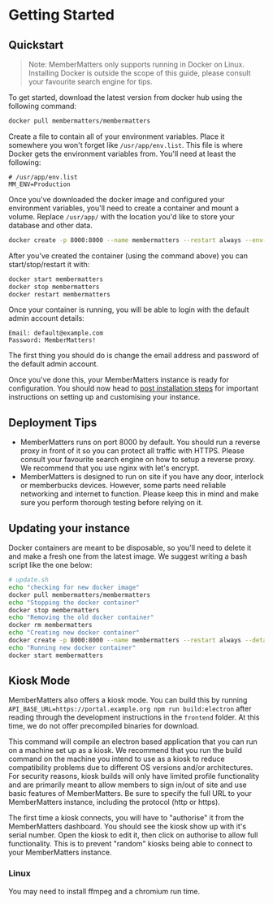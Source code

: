 # Getting Started

## Quickstart

> Note: MemberMatters only supports running in Docker on Linux. Installing Docker is outside the scope of this guide,
> please consult your favourite search engine for tips.

To get started, download the latest version from docker hub using the following command:

```bash
docker pull membermatters/membermatters
```

Create a file to contain all of your environment variables.
Place it somewhere you won't forget like `/usr/app/env.list`. This file is where Docker gets the environment
variables from. You'll need at least the following:

```
# /usr/app/env.list
MM_ENV=Production
```

Once you've downloaded the docker image and configured your environment variables, you'll need to create a container
and mount a volume. Replace `/usr/app/` with the location you'd like to store your database and other data.

```bash
docker create -p 8000:8000 --name membermatters --restart always --env-file /usr/app/env.list -v /usr/app/:/usr/src/data membermatters/membermatters
```

After you've created the container (using the command above) you can start/stop/restart it with:

```bash
docker start membermatters
docker stop membermatters
docker restart membermatters
```

Once your container is running, you will be able to login with the default admin account details:

```
Email: default@example.com
Password: MemberMatters!
```

The first thing you should do is change the email address and password of the default admin account.

Once you've done this, your MemberMatters instance is ready for configuration. You should now head to [post installation steps](/docs/POST_INSTALL_STEPS) for important instructions on setting up and customising your instance.

## Deployment Tips

- MemberMatters runs on port 8000 by default. You should run a reverse proxy in front of it
  so you can protect all traffic with HTTPS. Please consult your favourite search engine on how to setup a reverse proxy.
  We recommend that you use nginx with let's encrypt.
- MemberMatters is designed to run on site if you have any door, interlock or memberbucks devices. However, some parts
  need reliable networking and internet to function. Please keep this in mind and make sure you perform thorough
  testing before relying on it.

## Updating your instance

Docker containers are meant to be disposable, so you'll need to delete it and make a fresh one from the latest image.
We suggest writing a bash script like the one below:

```bash
# update.sh
echo "checking for new docker image"
docker pull membermatters/membermatters
echo "Stopping the docker container"
docker stop membermatters
echo "Removing the old docker container"
docker rm membermatters
echo "Creating new docker container"
docker create -p 8000:8000 --name membermatters --restart always --detach --env-file /usr/app/env.list -v /usr/app/:/usr/src/data membermatters/membermatters
echo "Running new docker container"
docker start membermatters
```

## Kiosk Mode

MemberMatters also offers a kiosk mode. You can build this by running `API_BASE_URL=https://portal.example.org npm run build:electron` after reading through the development instructions in the `frontend` folder. At this time, we do not offer precompiled binaries for download.

This command will compile an electron based application that you can run on a machine set up as a kiosk. We recommend that you run the build command on the machine you intend to use as a kiosk to reduce compatibility problems due to different OS versions and/or architectures. For
security reasons, kiosk builds will only have limited profile functionality and are primarily meant
to allow members to sign in/out of site and use basic features of MemberMatters. Be sure to specify the full URL to your MemberMatters instance, including the protocol (http or https).

The first time a kiosk connects, you will have to "authorise" it from the MemberMatters dashboard. You should see the kiosk show up with it's serial number. Open the kiosk to edit it, then click on authorise to allow full functionality. This is to prevent "random" kiosks being able to connect to your MemberMatters instance.

### Linux

You may need to install ffmpeg and a chromium run time.
